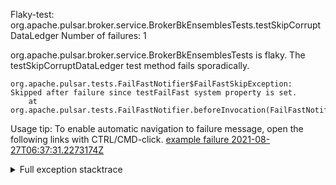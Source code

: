         
Flaky-test: org.apache.pulsar.broker.service.BrokerBkEnsemblesTests.testSkipCorruptDataLedger
Number of failures: 1

org.apache.pulsar.broker.service.BrokerBkEnsemblesTests is flaky. The testSkipCorruptDataLedger test method fails sporadically.

```
org.apache.pulsar.tests.FailFastNotifier$FailFastSkipException: Skipped after failure since testFailFast system property is set.
	at org.apache.pulsar.tests.FailFastNotifier.beforeInvocation(FailFastNotifier.java:88)

```

Usage tip: To enable automatic navigation to failure message, open the following links with CTRL/CMD-click.
[example failure 2021-08-27T06:37:31.2273174Z](https://github.com/apache/pulsar/runs/3440411059?check_suite_focus=true#step:9:1963)


<details>
<summary>Full exception stacktrace</summary>
<code><pre>
org.apache.pulsar.tests.FailFastNotifier$FailFastSkipException: Skipped after failure since testFailFast system property is set.
	at org.apache.pulsar.tests.FailFastNotifier.beforeInvocation(FailFastNotifier.java:88)

</pre></code>
</details>


